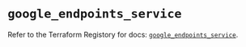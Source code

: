 # `google_endpoints_service`

Refer to the Terraform Registory for docs: [`google_endpoints_service`](https://registry.terraform.io/providers/hashicorp/google-beta/4.64.0/docs/resources/google_endpoints_service).
